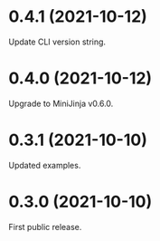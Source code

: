 0.4.1 (2021-10-12)
==================
Update CLI version string.

0.4.0 (2021-10-12)
==================
Upgrade to MiniJinja v0.6.0.

0.3.1 (2021-10-10)
==================
Updated examples.

0.3.0 (2021-10-10)
==================
First public release.
